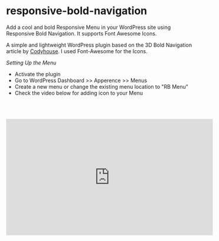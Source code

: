 # responsive-bold-navigation
  Add a cool and bold Responsive Menu in your WordPress site using Responsive Bold Navigation. It supports Font Awesome Icons.


A simple and lightweight WordPress plugin based on the 3D Bold Navigation article by <a href="https://codyhouse.co/demo/3d-bold-navigation/index.html">Codyhouse</a>. I used Font-Awesome for the Icons.

*Setting Up the Menu*
<ul>
<li>Activate the plugin</li>
<li>Go to WordPress Dashboard >> Apperence >> Menus</li>
<li>Create a new menu or change the existing menu location to "RB Menu"</li>
<li>Check the video below for adding icon to your Menu</li>

</ul>

<br> <br> 

<iframe width="560" height="315" src="https://www.youtube.com/embed/NeKL_PyuwyQ" frameborder="0" allowfullscreen></iframe>

